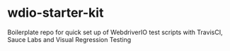 # wdio-starter-kit
Boilerplate repo for quick set up of WebdriverIO test scripts with TravisCI, Sauce Labs and Visual Regression Testing
